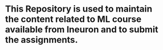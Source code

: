 # This Repository is used to maintain the content related to ML course available from Ineuron and to submit the assignments.
